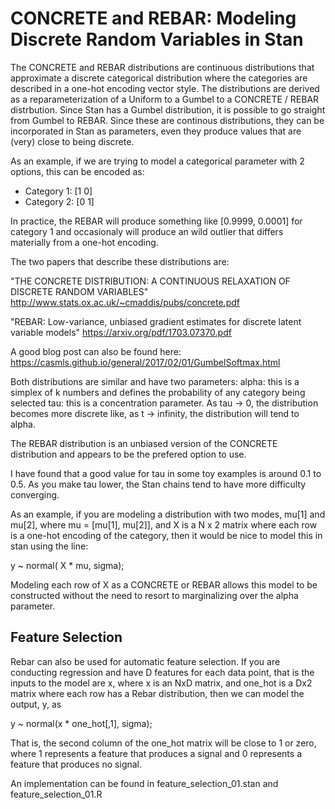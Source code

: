 # CONCRETE and REBAR:  Modeling Discrete Random Variables in Stan

The CONCRETE and REBAR distributions are continuous distributions that approximate a discrete categorical distribution where the categories are described in a one-hot encoding vector style.  The distributions are derived as a reparameterization of a Uniform to a Gumbel to a CONCRETE / REBAR distrbution. Since Stan has a Gumbel distribution, it is possible to go straight from Gumbel to REBAR.  Since these are continous distributions, they can be incorporated in Stan as parameters, even they produce values that are (very) close to being discrete.

As an example, if we are trying to model a categorical parameter with 2 options, this can be encoded as:
- Category 1:  [1 0]
- Category 2:  [0 1]

In practice, the REBAR will produce something like [0.9999, 0.0001] for category 1 and occasionaly will produce an wild outlier that differs materially from a one-hot encoding.

The two papers that describe these distributions are:

 "THE CONCRETE DISTRIBUTION: A CONTINUOUS RELAXATION OF DISCRETE RANDOM VARIABLES"
    http://www.stats.ox.ac.uk/~cmaddis/pubs/concrete.pdf 
 
 "REBAR: Low-variance, unbiased gradient estimates for discrete latent variable models"
    https://arxiv.org/pdf/1703.07370.pdf

A good blog post can also be found here:
   https://casmls.github.io/general/2017/02/01/GumbelSoftmax.html
   
  Both distributions are similar and have two parameters:
  alpha:  this is a simplex of k numbers and defines the probability of any category being selected
  tau: this is a concentration parameter.  As tau -> 0, the distribution becomes more discrete like, as t -> infinity, the distribution will tend to alpha.
 
 The REBAR distribution is an unbiased version of the CONCRETE distribution and appears to be the prefered option to use.
 
  I have found that a good value for tau in some toy examples is around 0.1 to 0.5.  As you make tau lower, the Stan chains tend to have more difficulty converging.
  
  As an example, if you are modeling a distribution with two modes, mu[1] and mu[2], where mu = [mu[1], mu[2]], and X is a N x 2 matrix where each row is a one-hot encoding of the category, then it would be nice to model this in stan using the line:
  
  y ~ normal( X * mu, sigma);
  
  Modeling each row of X as a CONCRETE or REBAR allows this model to be constructed without the need to resort to marginalizing over the alpha parameter.
  
  ## Feature Selection
  
  Rebar can also be used for automatic feature selection.   If you are conducting regression and have D features for each data point, that is the inputs to the model are x, where x is an NxD matrix, and one_hot is a Dx2 matrix where each row has a Rebar distribution, then we can model the output, y, as 
  
  y ~ normal(x * one_hot\[,1\], sigma);
  
  That is, the second column of the one_hot matrix will be close to 1 or zero, where 1 represents a feature that produces a signal and 0 represents a feature that produces no signal.
  
  An implementation can be found in feature_selection_01.stan and feature_selection_01.R
  
  
  
  
